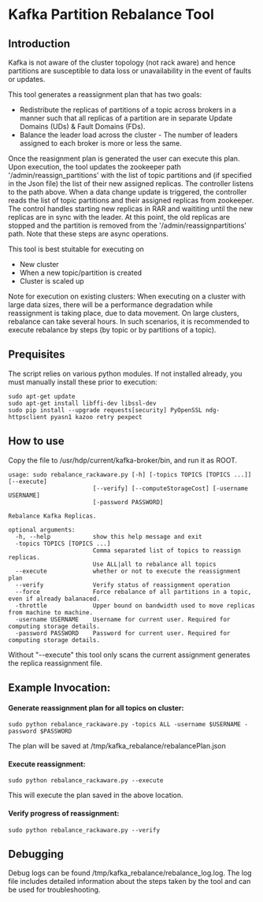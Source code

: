 # Kafka Partition Rebalance Tool

## Introduction
Kafka is not aware of the cluster topology (not rack aware) and hence partitions are susceptible to data loss or unavailability in the event of faults or updates. 

This tool generates a reassignment plan that has two goals:
- Redistribute the replicas of partitions of a topic across brokers in a manner such that all replicas of a partition are in separate Update Domains (UDs) & Fault Domains (FDs).
- Balance the leader load across the cluster - The number of leaders assigned to each broker is more or less the same. 

Once the reasignment plan is generated the user can execute this plan. Upon execution, the tool updates the zookeeper path '/admin/reassign_partitions' with the list of topic partitions and (if specified in the Json file) the list of their new assigned replicas. The controller listens to the path above. When a data change update is triggered, the controller reads the list of topic partitions and their assigned replicas from zookeeper. The control handles starting new replicas in RAR and waititing until the new replicas are in sync with the leader. At this point, the old replicas are stopped and the partition is removed from the '/admin/reassignpartitions' path. Note that these steps are async operations.

This tool is best stuitable for executing on 
- New cluster
- When a new topic/partition is created
- Cluster is scaled up

Note for execution on existing clusters:
When executing on a cluster with large data sizes, there will be a performance degradation while reassignment is taking place, due to data movement. On large clusters, rebalance can take several hours. In such scenarios, it is recommended to execute rebalance by steps (by topic or by partitions of a topic).

## Prequisites
The script relies on various python modules. If not installed already, you must manually install these prior to execution:
```
sudo apt-get update
sudo apt-get install libffi-dev libssl-dev
sudo pip install --upgrade requests[security] PyOpenSSL ndg-httpsclient pyasn1 kazoo retry pexpect
```

## How to use
Copy the file to /usr/hdp/current/kafka-broker/bin, and run it as ROOT.

```
usage: sudo rebalance_rackaware.py [-h] [-topics TOPICS [TOPICS ...]] [--execute]
                        [--verify] [--computeStorageCost] [-username USERNAME]
                        [-password PASSWORD]

Rebalance Kafka Replicas.

optional arguments:
  -h, --help            show this help message and exit
  -topics TOPICS [TOPICS ...]
                        Comma separated list of topics to reassign replicas.
                        Use ALL|all to rebalance all topics
  --execute             whether or not to execute the reassignment plan
  --verify              Verify status of reassignment operation
  --force               Force rebalance of all partitions in a topic, even if already balanaced.
  -throttle             Upper bound on bandwidth used to move replicas from machine to machine.
  -username USERNAME    Username for current user. Required for computing storage details.
  -password PASSWORD    Password for current user. Required for computing storage details.
```

Without "--execute" this tool only scans the current assignment generates the replica reassignment file.

## Example Invocation:

#### Generate reassignment plan for all topics on cluster:

```sudo python rebalance_rackaware.py -topics ALL -username $USERNAME -password $PASSWORD```

The plan will be saved at /tmp/kafka_rebalance/rebalancePlan.json

#### Execute reassignment:

```sudo python rebalance_rackaware.py --execute```

This will execute the plan saved in the above location.

#### Verify progress of reassignment:

```sudo python rebalance_rackaware.py --verify```


## Debugging
Debug logs can be found /tmp/kafka_rebalance/rebalance_log.log.
The log file includes detailed information about the steps taken by the tool and can be used for troubleshooting.
